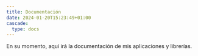 ```yaml
---
title: Documentación
date: 2024-01-20T15:23:49+01:00
cascade:
  type: docs
---
```


En su momento, aquí irá la documentación de mis aplicaciones y librerías.